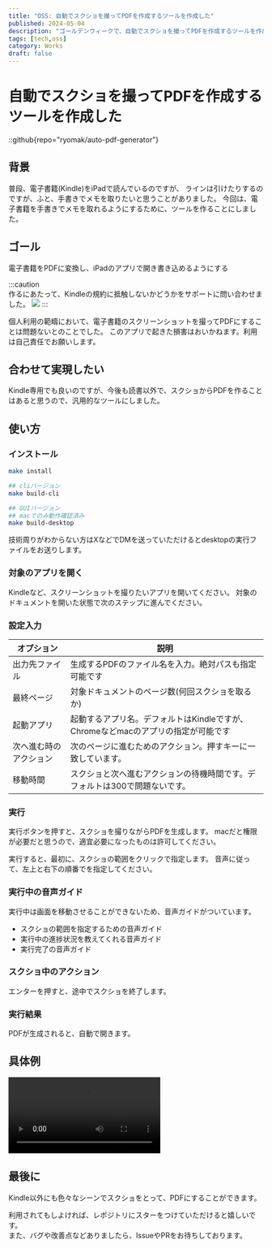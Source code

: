 ```yaml
---
title: "OSS: 自動でスクショを撮ってPDFを作成するツールを作成した"
published: 2024-05-04
description: "ゴールデンウィークで、自動でスクショを撮ってPDFを作成するツールを作成しました"
tags: [tech,oss]
category: Works
draft: false
---
```


# 自動でスクショを撮ってPDFを作成するツールを作成した
::github{repo="ryomak/auto-pdf-generator"}


## 背景
普段、電子書籍(Kindle)をiPadで読んでいるのですが、
ラインは引けたりするのですが、ふと、手書きでメモを取りたいと思うことがありました。
今回は、電子書籍を手書きでメモを取れるようにするために、ツールを作ることにしました。

## ゴール
電子書籍をPDFに変換し、iPadのアプリで開き書き込めるようにする

:::caution   
作るにあたって、Kindleの規約に抵触しないかどうかをサポートに問い合わせました。
![](https://github.com/ryomak/auto-pdf-generator/assets/21288308/b61c08e0-229c-4568-9d56-bf9f16ede6a8)
:::

個人利用の範疇において、電子書籍のスクリーンショットを撮ってPDFにすることは問題ないとのことでした。
このアプリで起きた損害はおいかねます。利用は自己責任でお願いします。


## 合わせて実現したい
Kindle専用でも良いのですが、今後も読書以外で、スクショからPDFを作ることはあると思うので、汎用的なツールにしました。

## 使い方
### インストール
```bash
make install

## cliバージョン
make build-cli

## GUIバージョン
## macでのみ動作確認済み
make build-desktop
```
技術周りがわからない方はXなどでDMを送っていただけるとdesktopの実行ファイルをお送りします。


### 対象のアプリを開く
Kindleなど、スクリーンショットを撮りたいアプリを開いてください。
対象のドキュメントを開いた状態で次のステップに進んでください。

### 設定入力
| オプション       | 説明                                               |
|-------------|--------------------------------------------------| 
| 出力先ファイル     | 生成するPDFのファイル名を入力。絶対パスも指定可能です                     |
| 最終ページ       | 対象ドキュメントのページ数(何回スクショを取るか)                        |
| 起動アプリ       | 起動するアプリ名。デフォルトはKindleですが、Chromeなどmacのアプリの指定が可能です |
| 次へ進む時のアクション | 次のページに進むためのアクション。押すキーに一致しています。                   |
| 移動時間        | スクショと次へ進むアクションの待機時間です。デフォルトは300で問題ないです。          |


### 実行
実行ボタンを押すと、スクショを撮りながらPDFを生成します。
macだと権限が必要だと思うので、適宜必要になったものは許可してください。

実行すると、最初に、スクショの範囲をクリックで指定します。
音声に従って、左上と右下の順番でを指定してください。

### 実行中の音声ガイド
実行中は画面を移動させることができないため、音声ガイドがついています。
- スクショの範囲を指定するための音声ガイド
- 実行中の進捗状況を教えてくれる音声ガイド
- 実行完了の音声ガイド

### スクショ中のアクション
エンターを押すと、途中でスクショを終了します。

### 実行結果
PDFが生成されると、自動で開きます。


## 具体例
<video src="https://github.com/ryomak/auto-pdf-generator/assets/21288308/f6316c14-067a-45ea-9247-4f681938d2c2" controls></video>

## 最後に
Kindle以外にも色々なシーンでスクショをとって、PDFにすることができます。

利用されてもしよければ、レポジトリにスターをつけていただけると嬉しいです。  
また、バグや改善点などありましたら、IssueやPRをお待ちしております。